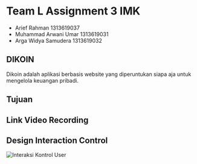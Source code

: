 # Team L Assignment 3 IMK <br>
- Arief Rahman              1313619037 <br>
- Muhammad Arwani Umar      1313619031 <br>
- Arga Widya Samudera       1313619032

## DIKOIN <br>
Dikoin adalah aplikasi berbasis website yang diperuntukan siapa aja untuk mengelola keuangan pribadi.

## Tujuan <br>

## Link Video Recording <br>

## Design Interaction Control <br> 
![Interaksi Kontrol User](InteraksiKontrol.png)
